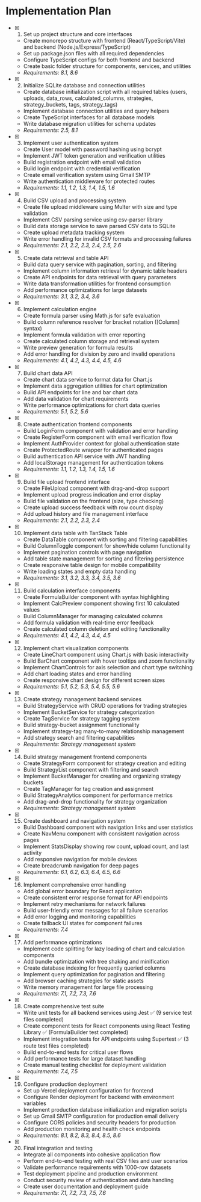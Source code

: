 # Implementation Plan

- [x] 1. Set up project structure and core interfaces

  - Create monorepo structure with frontend (React/TypeScript/Vite) and backend (Node.js/Express/TypeScript)
  - Set up package.json files with all required dependencies
  - Configure TypeScript configs for both frontend and backend
  - Create basic folder structure for components, services, and utilities
  - _Requirements: 8.1, 8.6_

- [x] 2. Initialize SQLite database and connection utilities

  - Create database initialization script with all required tables (users, uploads, data_rows, calculated_columns, strategies, strategy_buckets, tags, strategy_tags)
  - Implement database connection utilities and query helpers
  - Create TypeScript interfaces for all database models
  - Write database migration utilities for schema updates
  - _Requirements: 2.5, 8.1_

- [x] 3. Implement user authentication system

  - Create User model with password hashing using bcrypt
  - Implement JWT token generation and verification utilities
  - Build registration endpoint with email validation
  - Build login endpoint with credential verification
  - Create email verification system using Gmail SMTP
  - Write authentication middleware for protected routes
  - _Requirements: 1.1, 1.2, 1.3, 1.4, 1.5, 1.6_

- [x] 4. Build CSV upload and processing system

  - Create file upload middleware using Multer with size and type validation
  - Implement CSV parsing service using csv-parser library
  - Build data storage service to save parsed CSV data to SQLite
  - Create upload metadata tracking system
  - Write error handling for invalid CSV formats and processing failures
  - _Requirements: 2.1, 2.2, 2.3, 2.4, 2.5, 2.6_

- [x] 5. Create data retrieval and table API

  - Build data query service with pagination, sorting, and filtering
  - Implement column information retrieval for dynamic table headers
  - Create API endpoints for data retrieval with query parameters
  - Write data transformation utilities for frontend consumption
  - Add performance optimizations for large datasets
  - _Requirements: 3.1, 3.2, 3.4, 3.6_

- [x] 6. Implement calculation engine

  - Create formula parser using Math.js for safe evaluation
  - Build column reference resolver for bracket notation ([Column] syntax)
  - Implement formula validation with error reporting
  - Create calculated column storage and retrieval system
  - Write preview generation for formula results
  - Add error handling for division by zero and invalid operations
  - _Requirements: 4.1, 4.2, 4.3, 4.4, 4.5, 4.6_

- [x] 7. Build chart data API

  - Create chart data service to format data for Chart.js
  - Implement data aggregation utilities for chart optimization
  - Build API endpoints for line and bar chart data
  - Add data validation for chart requirements
  - Write performance optimizations for chart data queries
  - _Requirements: 5.1, 5.2, 5.6_

- [x] 8. Create authentication frontend components

  - Build LoginForm component with validation and error handling
  - Create RegisterForm component with email verification flow
  - Implement AuthProvider context for global authentication state
  - Create ProtectedRoute wrapper for authenticated pages
  - Build authentication API service with JWT handling
  - Add localStorage management for authentication tokens
  - _Requirements: 1.1, 1.2, 1.3, 1.4, 1.5, 1.6_

- [x] 9. Build file upload frontend interface

  - Create FileUpload component with drag-and-drop support
  - Implement upload progress indication and error display
  - Build file validation on the frontend (size, type checking)
  - Create upload success feedback with row count display
  - Add upload history and file management interface
  - _Requirements: 2.1, 2.2, 2.3, 2.4_

- [x] 10. Implement data table with TanStack Table

  - Create DataTable component with sorting and filtering capabilities
  - Build ColumnToggle component for show/hide column functionality
  - Implement pagination controls with page navigation
  - Add table state management for sorting and filtering persistence
  - Create responsive table design for mobile compatibility
  - Write loading states and empty data handling
  - _Requirements: 3.1, 3.2, 3.3, 3.4, 3.5, 3.6_

- [x] 11. Build calculation interface components

  - Create FormulaBuilder component with syntax highlighting
  - Implement CalcPreview component showing first 10 calculated values
  - Build ColumnManager for managing calculated columns
  - Add formula validation with real-time error feedback
  - Create calculated column deletion and editing functionality
  - _Requirements: 4.1, 4.2, 4.3, 4.4, 4.5_

- [x] 12. Implement chart visualization components

  - Create LineChart component using Chart.js with basic interactivity
  - Build BarChart component with hover tooltips and zoom functionality
  - Implement ChartControls for axis selection and chart type switching
  - Add chart loading states and error handling
  - Create responsive chart design for different screen sizes
  - _Requirements: 5.1, 5.2, 5.3, 5.4, 5.5, 5.6_

- [x] 13. Create strategy management backend services

  - Build StrategyService with CRUD operations for trading strategies
  - Implement BucketService for strategy categorization
  - Create TagService for strategy tagging system
  - Build strategy-bucket assignment functionality
  - Implement strategy-tag many-to-many relationship management
  - Add strategy search and filtering capabilities
  - _Requirements: Strategy management system_

- [x] 14. Build strategy management frontend components

  - Create StrategyForm component for strategy creation and editing
  - Build StrategyList component with filtering and search
  - Implement BucketManager for creating and organizing strategy buckets
  - Create TagManager for tag creation and assignment
  - Build StrategyAnalytics component for performance metrics
  - Add drag-and-drop functionality for strategy organization
  - _Requirements: Strategy management system_

- [x] 15. Create dashboard and navigation system

  - Build Dashboard component with navigation links and user statistics
  - Create NavMenu component with consistent navigation across pages
  - Implement StatsDisplay showing row count, upload count, and last activity
  - Add responsive navigation for mobile devices
  - Create breadcrumb navigation for deep pages
  - _Requirements: 6.1, 6.2, 6.3, 6.4, 6.5, 6.6_

- [x] 16. Implement comprehensive error handling

  - Add global error boundary for React application
  - Create consistent error response format for API endpoints
  - Implement retry mechanisms for network failures
  - Build user-friendly error messages for all failure scenarios
  - Add error logging and monitoring capabilities
  - Create fallback UI states for component failures
  - _Requirements: 7.4_

- [x] 17. Add performance optimizations

  - Implement code splitting for lazy loading of chart and calculation components
  - Add bundle optimization with tree shaking and minification
  - Create database indexing for frequently queried columns
  - Implement query optimization for pagination and filtering
  - Add browser caching strategies for static assets
  - Write memory management for large file processing
  - _Requirements: 7.1, 7.2, 7.3, 7.6_

- [x] 18. Create comprehensive test suite

  - Write unit tests for all backend services using Jest ✅ (9 service test files completed)
  - Create component tests for React components using React Testing Library ✅ (FormulaBuilder test completed)
  - Implement integration tests for API endpoints using Supertest ✅ (3 route test files completed)
  - Build end-to-end tests for critical user flows
  - Add performance tests for large dataset handling
  - Create manual testing checklist for deployment validation
  - _Requirements: 7.4, 7.5_

- [x] 19. Configure production deployment

  - Set up Vercel deployment configuration for frontend
  - Configure Render deployment for backend with environment variables
  - Implement production database initialization and migration scripts
  - Set up Gmail SMTP configuration for production email delivery
  - Configure CORS policies and security headers for production
  - Add production monitoring and health check endpoints
  - _Requirements: 8.1, 8.2, 8.3, 8.4, 8.5, 8.6_

- [x] 20. Final integration and testing

  - Integrate all components into cohesive application flow
  - Perform end-to-end testing with real CSV files and user scenarios
  - Validate performance requirements with 1000-row datasets
  - Test deployment pipeline and production environment
  - Conduct security review of authentication and data handling
  - Create user documentation and deployment guide
  - _Requirements: 7.1, 7.2, 7.3, 7.5, 7.6_

